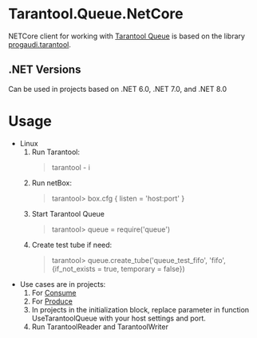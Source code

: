 # Tarantool.Queue.NetCore
NETCore client for working with [Tarantool Queue](https://github.com/tarantool/queue/tree/master) is based on the library [progaudi.tarantool](https://github.com/progaudi/progaudi.tarantool/tree/master).

## .NET Versions
Can be used in projects based on .NET 6.0, .NET 7.0, and .NET 8.0

# Usage
* Linux
  1. Run Tarantool:
     > tarantool - i
  2. Run netBox:
     > tarantool> box.cfg {
      listen = 'host:port'
    }
  3. Start Tarantool Queue
     > tarantool> queue = require('queue')
  4. Create test tube if need:
     > tarantool> queue.create_tube('queue_test_fifo', 'fifo', {if_not_exists = true, temporary = false})
* Use cases are in projects:
 	1. For [Consume](samples/TarantoolReader)
 	2. For [Produce](samples/TarantoolWriter)
  3. In projects in the initialization block, replace parameter in function UseTarantoolQueue with your host settings and port.
  4. Run TarantoolReader and TarantoolWriter
